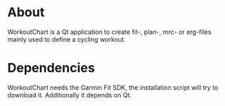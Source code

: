 # About
WorkoutChart is a Qt application to create fit-, plan-, mrc- or erg-files mainly used to define a cycling workout.

# Dependencies
WorkoutChart needs the Garmin Fit SDK, the installation script will try to download it. Additionally it depends on Qt.
